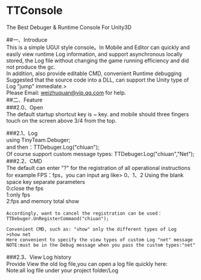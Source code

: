 # TTConsole
The Best Debuger &amp; Runtime Console For Unity3D

##一、Introduce   
This is a simple UGUI style console。In Mobile and Editor can quickly and easily view runtime Log information, and support asynchronous locally stored, the Log file without changing the game running efficiency and did not produce the gc.    
In addition, also provide editable CMD, convenient Runtime debugging    
Suggested that the source code into a DLL, can support the Unity type of Log "jump" immediate.>   
Please Email: weizhuquan@vip.qq.com for help.   
##二、Feature   
###2.0、Open   
The default startup shortcut key is ~ key. and mobile should three fingers touch on the screen above 3/4 from the top.    
    
###2.1、Log    
	using TinyTeam.Debuger;   
	and then：TTDebuger.Log("chiuan");    
	Of course support custom message types: TTDebuger.Log("chiuan","Net");    
###2.2、CMD    
	The default can enter "?" for the registration of all operational instructions    
	for example FPS：fps，you can input arg like> 0、1、2 Using the blank space key separate parameters   
	0:close the fps   
	1:only fps    
	2:fps and memory total show   
 
	Accordingly, want to cancel the registration can be used：TTDebuger.UnRegisterCommand("chiuan");    

	Convenient CMD, such as: "show" only the different types of Log   
	>show net   
	Here convenient to specify the view types of custom Log "net" message   
	NOTE:must be in the Debug message when you pass the custom types:"net"	    

###2.3、View Log history   
	Provide View the old log file,you can open a log file quickly here:   
	Note:all log file under your project folder/Log   
